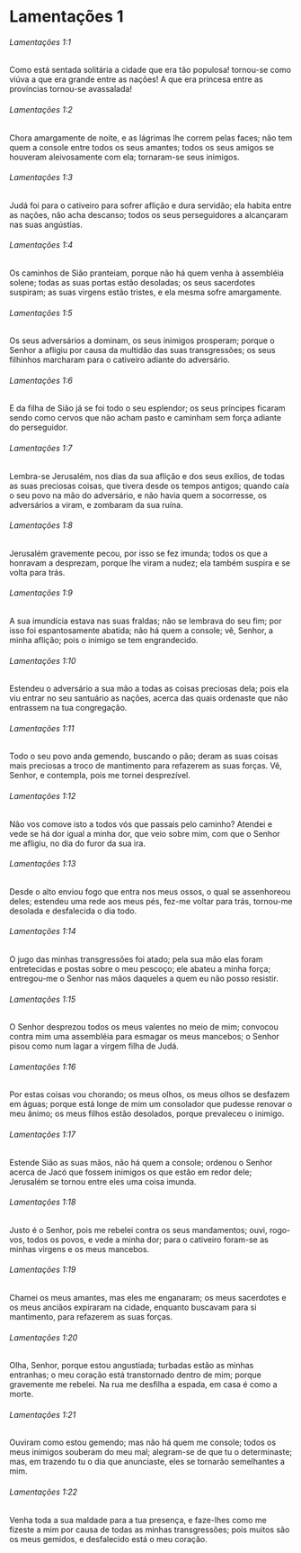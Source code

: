 # Lamentações 1

###### Lamentações 1:1

Como está sentada solitária a cidade que era tão populosa! tornou-se como viúva a que era grande entre as nações! A que era princesa entre as províncias tornou-se avassalada!

###### Lamentações 1:2

Chora amargamente de noite, e as lágrimas lhe correm pelas faces; não tem quem a console entre todos os seus amantes; todos os seus amigos se houveram aleivosamente com ela; tornaram-se seus inimigos.

###### Lamentações 1:3

Judá foi para o cativeiro para sofrer aflição e dura servidão; ela habita entre as nações, não acha descanso; todos os seus perseguidores a alcançaram nas suas angústias.

###### Lamentações 1:4

Os caminhos de Sião pranteiam, porque não há quem venha à assembléia solene; todas as suas portas estão desoladas; os seus sacerdotes suspiram; as suas virgens estão tristes, e ela mesma sofre amargamente.

###### Lamentações 1:5

Os seus adversários a dominam, os seus inimigos prosperam; porque o Senhor a afligiu por causa da multidão das suas transgressões; os seus filhinhos marcharam para o cativeiro adiante do adversário.

###### Lamentações 1:6

E da filha de Sião já se foi todo o seu esplendor; os seus príncipes ficaram sendo como cervos que não acham pasto e caminham sem força adiante do perseguidor.

###### Lamentações 1:7

Lembra-se Jerusalém, nos dias da sua aflição e dos seus exílios, de todas as suas preciosas coisas, que tivera desde os tempos antigos; quando caía o seu povo na mão do adversário, e não havia quem a socorresse, os adversários a viram, e zombaram da sua ruína.

###### Lamentações 1:8

Jerusalém gravemente pecou, por isso se fez imunda; todos os que a honravam a desprezam, porque lhe viram a nudez; ela também suspira e se volta para trás.

###### Lamentações 1:9

A sua imundícia estava nas suas fraldas; não se lembrava do seu fim; por isso foi espantosamente abatida; não há quem a console; vê, Senhor, a minha aflição; pois o inimigo se tem engrandecido.

###### Lamentações 1:10

Estendeu o adversário a sua mão a todas as coisas preciosas dela; pois ela viu entrar no seu santuário as nações, acerca das quais ordenaste que não entrassem na tua congregação.

###### Lamentações 1:11

Todo o seu povo anda gemendo, buscando o pão; deram as suas coisas mais preciosas a troco de mantimento para refazerem as suas forças. Vê, Senhor, e contempla, pois me tornei desprezível.

###### Lamentações 1:12

Não vos comove isto a todos vós que passais pelo caminho? Atendei e vede se há dor igual a minha dor, que veio sobre mim, com que o Senhor me afligiu, no dia do furor da sua ira.

###### Lamentações 1:13

Desde o alto enviou fogo que entra nos meus ossos, o qual se assenhoreou deles; estendeu uma rede aos meus pés, fez-me voltar para trás, tornou-me desolada e desfalecida o dia todo.

###### Lamentações 1:14

O jugo das minhas transgressões foi atado; pela sua mão elas foram entretecidas e postas sobre o meu pescoço; ele abateu a minha força; entregou-me o Senhor nas mãos daqueles a quem eu não posso resistir.

###### Lamentações 1:15

O Senhor desprezou todos os meus valentes no meio de mim; convocou contra mim uma assembléia para esmagar os meus mancebos; o Senhor pisou como num lagar a virgem filha de Judá.

###### Lamentações 1:16

Por estas coisas vou chorando; os meus olhos, os meus olhos se desfazem em águas; porque está longe de mim um consolador que pudesse renovar o meu ânimo; os meus filhos estão desolados, porque prevaleceu o inimigo.

###### Lamentações 1:17

Estende Sião as suas mãos, não há quem a console; ordenou o Senhor acerca de Jacó que fossem inimigos os que estão em redor dele; Jerusalém se tornou entre eles uma coisa imunda.

###### Lamentações 1:18

Justo é o Senhor, pois me rebelei contra os seus mandamentos; ouvi, rogo-vos, todos os povos, e vede a minha dor; para o cativeiro foram-se as minhas virgens e os meus mancebos.

###### Lamentações 1:19

Chamei os meus amantes, mas eles me enganaram; os meus sacerdotes e os meus anciãos expiraram na cidade, enquanto buscavam para si mantimento, para refazerem as suas forças.

###### Lamentações 1:20

Olha, Senhor, porque estou angustiada; turbadas estão as minhas entranhas; o meu coração está transtornado dentro de mim; porque gravemente me rebelei. Na rua me desfilha a espada, em casa é como a morte.

###### Lamentações 1:21

Ouviram como estou gemendo; mas não há quem me console; todos os meus inimigos souberam do meu mal; alegram-se de que tu o determinaste; mas, em trazendo tu o dia que anunciaste, eles se tornarão semelhantes a mim.

###### Lamentações 1:22

Venha toda a sua maldade para a tua presença, e faze-lhes como me fizeste a mim por causa de todas as minhas transgressões; pois muitos são os meus gemidos, e desfalecido está o meu coração.

